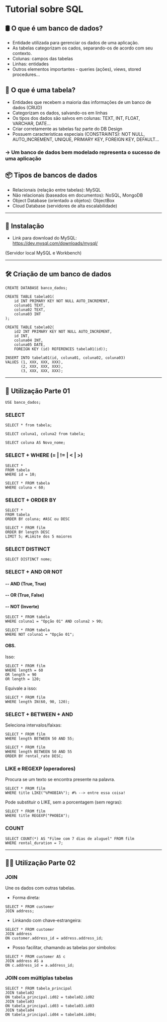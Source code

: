 # Tutorial sobre SQL
## 🛢️ O que é um banco de dados?
- Entidade utilizada para gerenciar os dados de uma aplicação.
- As tabelas categorizam os cados, separando-os de acordo com seu contexto.
- Colunas: campos das tabelas
- Linhas: entidades
- Outros elementos importantes - queries (ações), views, stored procedures...

## 🧾 O que é uma tabela?
- Entidades que recebem a maioria das informações de um banco de dados (CRUD)
- Categorizam os dados, salvando-os em linhas
- Os tipos dos dados são salvos em colunas: TEXT, INT, FLOAT, VARCHAR, DATE...
- Criar corretamente as tabelas faz parte do DB Design
- Possuem características especiais (CONSTRAINTS): NOT NULL, AUTO_INCREMENT, UNIQUE, PRIMARY KEY, FOREIGN KEY, DEFAULT...

### -> Um banco de dados bem modelado representa o sucesso de uma aplicação

## 📦 Tipos de bancos de dados
- Relacionais (relação entre tabelas): MySQL
- Não relacionais (baseados em documentos): NoSQL, MongoDB
- Object Database (orientado a objetos): ObjectBox
- Cloud Database (servidores de alta escalabilidade)

---

## 🔧 Instalação
- Link para download do MySQL: https://dev.mysql.com/downloads/mysql/

(Servidor local MySQL e Workbench)

---

## 🛠️ Criação de um banco de dados
```
CREATE DATABASE banco_dados;
```

```
CREATE TABLE tabela01(
    id INT PRIMARY KEY NOT NULL AUTO_INCREMENT,
    coluna01 TEXT,
    coluna02 TEXT,
    coluna03 INT
);
```
```
CREATE TABLE tabela02(
	id2 INT PRIMARY KEY NOT NULL AUTO_INCREMENT,
    id INT,
    coluna04 INT,
    coluna05 DATE,
    FOREIGN KEY (id) REFERENCES tabela01(id));
```

```
INSERT INTO tabela01(id, coluna01, coluna02, coluna03)
VALUES (1, XXX, XXX, XXX),
       (2, XXX, XXX, XXX),
       (3, XXX, XXX, XXX);
```

---

## 🚀 Utilização Parte 01

```
USE banco_dados;
```

### SELECT
```
SELECT * from tabela;
```

```
SELECT coluna1, coluna2 from tabela;
```

```
SELECT coluna AS Novo_nome;
```

### SELECT + WHERE (= | != | < | >)
```
SELECT *
FROM tabela
WHERE id = 10;
```

```
SELECT * FROM tabela
WHERE coluna < 60;    
```

### SELECT + ORDER BY
```
SELECT *
FROM tabela
ORDER BY coluna; #ASC ou DESC
```
```
SELECT * FROM film
ORDER BY length DESC
LIMIT 5; #Limite dos 5 maiores
```

### SELECT DISTINCT
```
SELECT DISTINCT nome;
```

### SELECT + AND OR NOT
#### -- AND (True, True)
#### -- OR (True, False)
#### -- NOT (Inverte)
```
SELECT * FROM tabela
WHERE coluna1 = "Opção 01" AND coluna2 > 90;
```

```
SELECT * FROM tabela
WHERE NOT coluna1 = "Opção 01";
```

#### OBS.
Isso:
```
SELECT * FROM film
WHERE length = 60
OR length = 90
OR length = 120;
```

Equivale a isso:
```
SELECT * FROM film
WHERE length IN(60, 90, 120);
```

### SELECT + BETWEEN + AND
Seleciona intervalos/faixas:
```
SELECT * FROM film
WHERE length BETWEEN 50 AND 55;
```
```
SELECT * FROM film
WHERE length BETWEEN 50 AND 55
ORDER BY rental_rate DESC;
```

### LIKE e REGEXP (operadores)
Procura se um texto se encontra presente na palavra.
```
SELECT * FROM film
WHERE title LIKE("%PHOBIA%"); #% --> entre essa coisa!
```
Pode substituir o LIKE, sem a porcentagem (sem regras):
```
SELECT * FROM film
WHERE title REGEXP("PHOBIA");
```

### COUNT
```
SELECT COUNT(*) AS "Filme com 7 dias de aluguel" FROM film
WHERE rental_duration = 7;
```

---

## 🚀🚀 Utilização Parte 02

### JOIN
Une os dados com outras tabelas.
- Forma direta:
```
SELECT * FROM customer
JOIN address;
```

- Linkando com chave-estrangeira:
```
SELECT * FROM customer
JOIN address
ON customer.address_id = address.address_id;
```

- Posso facilitar, chamando as tabelas por simbolos:
```
SELECT * FROM customer AS c
JOIN address AS a
ON c.address_id = a.address_id;
```

### JOIN com múltiplas tabelas
```
SELECT * FROM tabela_principal
JOIN tabela02
ON tabela_principal.id02 = tabela02.id02
JOIN tabela03
ON tabela_principal.id03 = tabela03.id03
JOIN tabela04
ON tabela_principal.id04 = tabela04.id04;
```